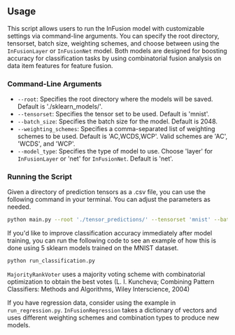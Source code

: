 ## Usage

This script allows users to run the InFusion model with customizable settings via command-line arguments. You can specify the root directory, tensorset, batch size, weighting schemes, and choose between using the `InFusionLayer` or `InFusionNet` model. Both models are designed for boosting accuracy for classification tasks by using combinatorial fusion analysis on data item features for feature fusion. 

### Command-Line Arguments

- `--root`: Specifies the root directory where the models will be saved. Default is './sklearn_models/'.
- `--tensorset`: Specifies the tensor set to be used. Default is 'mnist'.
- `--batch_size`: Specifies the batch size for the model. Default is 2048.
- `--weighting_schemes`: Specifies a comma-separated list of weighting schemes to be used. Default is 'AC,WCDS,WCP'. Valid schemes are 'AC', 'WCDS', and 'WCP'.
- `--model_type`: Specifies the type of model to use. Choose 'layer' for `InFusionLayer` or 'net' for `InFusionNet`. Default is 'net'.

### Running the Script

Given a directory of prediction tensors as a .csv file, you can use the following command in your terminal. You can adjust the parameters as needed.

```bash
python main.py --root './tensor_predictions/' --tensorset 'mnist' --batch_size 1024 --weighting_schemes 'AC,WCP' --model_type 'layer'
```

If you'd like to improve classification accuracy immediately after model training, you can run the following code to see an example of how this is done using 5 sklearn models trained on the MNIST dataset.

```bash
python run_classification.py
```

`MajorityRankVoter` uses a majority voting scheme with combinatorial optimization to obtain the best votes (L. I. Kuncheva; Combining Pattern Classifiers: Methods and Algorithms, Wiley
Interscience, 2004)

If you have regression data, consider using the example in `run_regression.py`. `InFusionRegression` takes a dictionary of vectors and uses different weighting schemes and combination types to produce new models.
